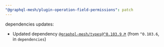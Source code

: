 ```yaml
---
"@graphql-mesh/plugin-operation-field-permissions": patch
---
```

dependencies updates:
  - Updated dependency [`@graphql-mesh/types@^0.103.9` ↗︎](https://www.npmjs.com/package/@graphql-mesh/types/v/0.103.9) (from `^0.103.6`, in `dependencies`)
